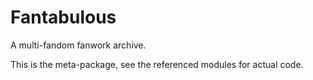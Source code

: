 # Fantabulous

A multi-fandom fanwork archive.

This is the meta-package, see the referenced modules for actual code.

